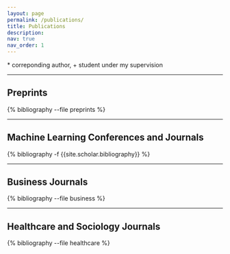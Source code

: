 ```yaml
---
layout: page
permalink: /publications/
title: Publications
description: 
nav: true
nav_order: 1
---
```


 \* correponding author, + student under my supervision


---
## **Preprints**
<!-- _pages/publications.md -->
<div class="publications">

{% bibliography --file preprints %}

</div>

---
## **Machine Learning Conferences and Journals**
<!-- _pages/publications.md -->
<div class="publications">

{% bibliography -f {{site.scholar.bibliography}} %}

</div>



---


## **Business Journals**
<!-- _pages/publications.md -->
<div class="publications_business">

{% bibliography --file business %}

</div>

---

## **Healthcare and Sociology Journals**
<!-- _pages/publications.md -->
<div class="publications_healthcare">

{% bibliography --file healthcare %}

</div>